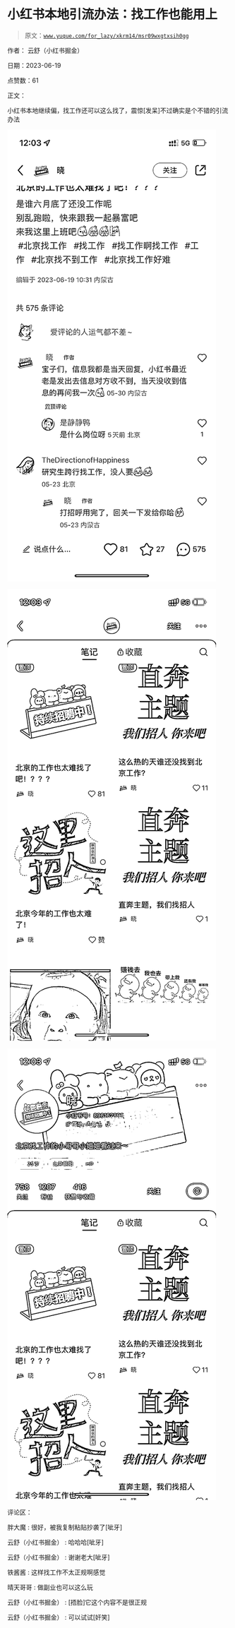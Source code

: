 # 小红书本地引流办法：找工作也能用上

> 原文：[`www.yuque.com/for_lazy/xkrm14/msr09wxgtxsih0gg`](https://www.yuque.com/for_lazy/xkrm14/msr09wxgtxsih0gg)

作者： 云舒（小红书掘金）

日期：2023-06-19

点赞数：61

正文：

小红书本地继续偏，找工作还可以这么找了，震惊[发呆]不过确实是个不错的引流办法

![](img/0247cb2af6c9d75eba63b2572c8e6687.png)

![](img/eef41847226531739cc17049010f05a7.png)

![](img/0f61730f40b973fdb1745bbe1a275b88.png)

评论区：

胖大魔 : 很好，被我复制粘贴抄袭了[呲牙]

云舒（小红书掘金） : 哈哈哈[呲牙]

云舒（小红书掘金） : 谢谢老大[呲牙]

铁酱酱 : 这样找工作不太正规啊感觉

晴天哥哥 : 做副业也可以这么玩

云舒（小红书掘金） : [捂脸]它这个内容不是很正规

云舒（小红书掘金） : 可以试试[奸笑]



